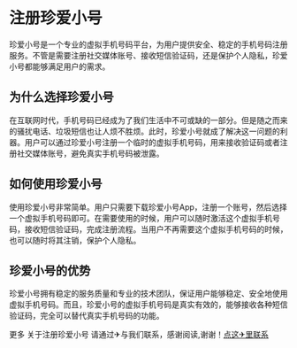 # 注册珍爱小号

珍爱小号是一个专业的虚拟手机号码平台，为用户提供安全、稳定的手机号码注册服务。不管是需要注册社交媒体账号、接收短信验证码，还是保护个人隐私，珍爱小号都能够满足用户的需求。

## 为什么选择珍爱小号

在互联网时代，手机号码已经成为了我们生活中不可或缺的一部分。但是随之而来的骚扰电话、垃圾短信也让人烦不胜烦。此时，珍爱小号就成了解决这一问题的利器。用户可以通过珍爱小号注册一个临时的虚拟手机号码，用来接收验证码或者注册社交媒体账号，避免真实手机号码被泄露。

## 如何使用珍爱小号

使用珍爱小号非常简单。用户只需要下载珍爱小号App，注册一个账号，然后选择一个虚拟手机号码即可。在需要使用的时候，用户可以随时激活这个虚拟手机号码，接收短信验证码，完成注册流程。当用户不再需要这个虚拟手机号码的时候，也可以随时将其注销，保护个人隐私。

## 珍爱小号的优势

珍爱小号拥有稳定的服务质量和专业的技术团队，保证用户能够稳定、安全地使用虚拟手机号码。而且，珍爱小号的虚拟手机号码是真实有效的，能够接收各种短信验证码，完全可以替代真实手机号码的功能。

更多 关于注册珍爱小号 请通过✈与我们联系，感谢阅读,谢谢！[点这✈里联系](https://ss.k02.cc)